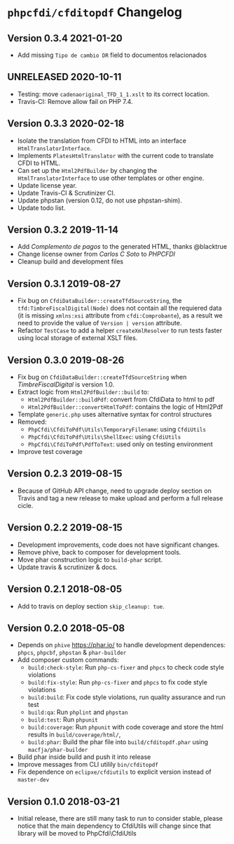 # `phpcfdi/cfditopdf` Changelog

## Version 0.3.4 2021-01-20

- Add missing `Tipo de cambio DR` field to documentos relacionados

## UNRELEASED 2020-10-11

- Testing: move `cadenaoriginal_TFD_1_1.xslt` to its correct location.
- Travis-CI: Remove allow fail on PHP 7.4.

## Version 0.3.3 2020-02-18

- Isolate the translation from CFDI to HTML into an interface `HtmlTranslatorInterface`.
- Implements `PlatesHtmlTranslator` with the current code to translate CFDI to HTML.
- Can set up the `Html2PdfBuilder` by changing the `HtmlTranslatorInterface` to use other  templates or other engine.
- Update license year.
- Update Travis-CI & Scrutinizer CI.
- Update phpstan (version 0.12, do not use phpstan-shim).
- Update todo list.

## Version 0.3.2 2019-11-14

- Add *Complemento de pagos* to the generated HTML, thanks @blacktrue
- Change license owner from *Carlos C Soto* to *PHPCFDI*
- Cleanup build and development files

## Version 0.3.1 2019-08-27

- Fix bug on `CfdiDataBuilder::createTfdSourceString`, the `tfd:TimbreFiscalDigital(Node)` does not contain
  all the requiered data (it is missing `xmlns:xsi` attribute from `cfdi:Comprobante`), as a result we need
  to provide the value of `Version | version` attribute.
- Refactor `TestCase` to add a helper `createXmlResolver` to run tests faster using local storage of external
  XSLT files.

## Version 0.3.0 2019-08-26

- Fix bug on `CfdiDataBuilder::createTfdSourceString` when *TimbreFiscalDigital* is version 1.0.
- Extract logic from `Html2PdfBuilder::build` to:
    - `Html2PdfBuilder::buildPdf`: convert from CfdiData to html to pdf
    - `Html2PdfBuilder::convertHtmlToPdf`: contains the logic of Html2Pdf
- Template `generic.php` uses alternative syntax for control structures
- Removed:
    - `PhpCfdi\CfdiToPdf\Utils\TemporaryFilename`: using `CfdiUtils`
    - `PhpCfdi\CfdiToPdf\Utils\ShellExec`: using `CfdiUtils`
    - `PhpCfdi\CfdiToPdf\PdfToText`: used only on testing environment
- Improve test coverage

## Version 0.2.3 2019-08-15

- Because of GitHub API change, need to upgrade deploy section on Travis and tag a new release
  to make upload and perform a full release cicle.

## Version 0.2.2 2019-08-15

- Development improvements, code does not have significant changes.
- Remove phive, back to composer for development tools.
- Move phar construction logic to `build-phar` script.
- Update travis & scrutinizer & docs.

## Version 0.2.1 2018-08-05

- Add to travis on deploy section `skip_cleanup: tue`.

## Version 0.2.0 2018-05-08

- Depends on `phive` https://phar.io/ to handle development dependences:
  `phpcs`, `phpcbf`, `phpstan` & `phar-builder`
- Add composer custom commands:
    - `build:check-style`: Run `php-cs-fixer` and `phpcs` to check code style violations
    - `build:fix-style`: Run `php-cs-fixer` and `phpcs` to fix code style violations
    - `build:build`: Fix code style violations, run quality assurance and run test
    - `build:qa`: Run `phplint` and `phpstan`
    - `build:test`: Run `phpunit`
    - `build:coverage`: Run `phpunit` with code coverage and store the html results in `build/coverage/html/`,
    - `build:phar`: Build the phar file into `build/cfditopdf.phar` using `macfja/phar-builder`
- Build phar inside build and push it into release
- Improve messages from CLI utilily `bin/cfditopdf`
- Fix dependence on `eclipxe/cfdiutils` to explicit version instead of `master-dev`

## Version 0.1.0 2018-03-21

- Initial release, there are still many task to run to consider stable, please notice that the main dependency
  to CfdiUtils will change since that library will be moved to PhpCfdi\CfdiUtils
